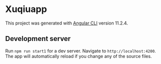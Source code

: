 # Xuqiuapp

This project was generated with [Angular CLI](https://github.com/angular/angular-cli) version 11.2.4.

## Development server

Run `npm run start1` for a dev server. Navigate to `http://localhost:4200`. The app will automatically reload if you change any of the source files.
